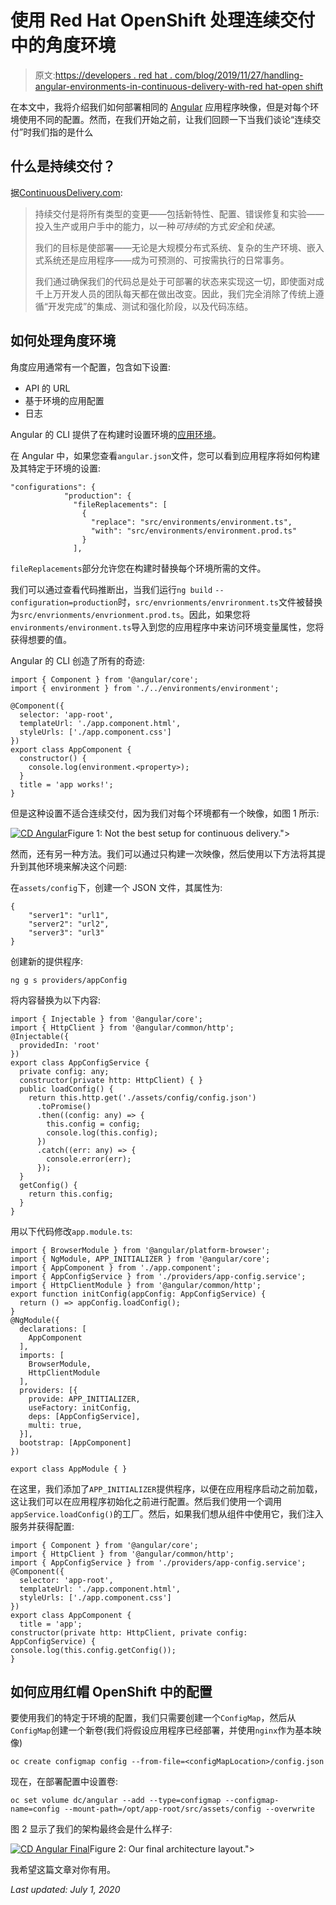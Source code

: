 # 使用 Red Hat OpenShift 处理连续交付中的角度环境

> 原文:[https://developers . red hat . com/blog/2019/11/27/handling-angular-environments-in-continuous-delivery-with-red hat-open shift](https://developers.redhat.com/blog/2019/11/27/handling-angular-environments-in-continuous-delivery-with-red-hat-openshift)

在本文中，我将介绍我们如何部署相同的 [Angular](https://angular.io/guide/build) 应用程序映像，但是对每个环境使用不同的配置。然而，在我们开始之前，让我们回顾一下当我们谈论“连续交付”时我们指的是什么

## 什么是持续交付？

据[ContinuousDelivery.com](https://www.continuousdelivery.com):

> 持续交付是将所有类型的变更——包括新特性、配置、错误修复和实验——投入生产或用户手中的能力，以一种*可持续*的方式*安全*和*快速*。
> 
> 我们的目标是使部署——无论是大规模分布式系统、复杂的生产环境、嵌入式系统还是应用程序——成为可预测的、可按需执行的日常事务。
> 
> 我们通过确保我们的代码总是处于可部署的状态来实现这一切，即使面对成千上万开发人员的团队每天都在做出改变。因此，我们完全消除了传统上遵循“开发完成”的集成、测试和强化阶段，以及代码冻结。

## 如何处理角度环境

角度应用通常有一个配置，包含如下设置:

*   API 的 URL
*   基于环境的应用配置
*   日志

Angular 的 CLI 提供了在构建时设置环境的[应用环境](https://github.com/angular/angular-cli/wiki/stories-application-environments)。

在 Angular 中，如果您查看`angular.json`文件，您可以看到应用程序将如何构建及其特定于环境的设置:

```
"configurations": {
            "production": {
              "fileReplacements": [
                {
                  "replace": "src/environments/environment.ts",
                  "with": "src/environments/environment.prod.ts"
                }
              ],
```

`fileReplacements`部分允许您在构建时替换每个环境所需的文件。

我们可以通过查看代码推断出，当我们运行`ng build` `--configuration=production`时，`src/envrionments/envrironment.ts`文件被替换为`src/envrionments/envrionment.prod.ts`。因此，如果您将`environments/environment.ts`导入到您的应用程序中来访问环境变量属性，您将获得想要的值。

Angular 的 CLI 创造了所有的奇迹:

```
import { Component } from '@angular/core';  
import { environment } from './../environments/environment';

@Component({
  selector: 'app-root',
  templateUrl: './app.component.html',
  styleUrls: ['./app.component.css']
})
export class AppComponent {  
  constructor() {
    console.log(environment.<property>);
  }
  title = 'app works!';
}

```

但是这种设置不适合连续交付，因为我们对每个环境都有一个映像，如图 1 所示:

[![](../Images/43f1c3d390d2331a47e7e2ac856aa043.png "CD Angular")](/sites/default/files/blog/2019/11/CD-Angular.png)Figure 1: Not the best setup for continuous delivery.">

然而，还有另一种方法。我们可以通过只构建一次映像，然后使用以下方法将其提升到其他环境来解决这个问题:

在`assets/config`下，创建一个 JSON 文件，其属性为:

```
{
    "server1": "url1",
    "server2": "url2",
    "server3": "url3"
}
```

创建新的提供程序:

```
ng g s providers/appConfig
```

将内容替换为以下内容:

```
import { Injectable } from '@angular/core';
import { HttpClient } from '@angular/common/http';
@Injectable({
  providedIn: 'root'
})
export class AppConfigService {
  private config: any;
  constructor(private http: HttpClient) { }
  public loadConfig() {
    return this.http.get('./assets/config/config.json')
      .toPromise()
      .then((config: any) => {
        this.config = config;
        console.log(this.config);
      })
      .catch((err: any) => {
        console.error(err);
      });
  }
  getConfig() {
    return this.config;
  }
}
```

用以下代码修改`app.module.ts`:

```
import { BrowserModule } from '@angular/platform-browser';
import { NgModule, APP_INITIALIZER } from '@angular/core';
import { AppComponent } from './app.component';
import { AppConfigService } from './providers/app-config.service';
import { HttpClientModule } from '@angular/common/http';
export function initConfig(appConfig: AppConfigService) {
  return () => appConfig.loadConfig();
}
@NgModule({
  declarations: [
    AppComponent
  ],
  imports: [
    BrowserModule,
    HttpClientModule
  ],
  providers: [{
    provide: APP_INITIALIZER,
    useFactory: initConfig,
    deps: [AppConfigService],
    multi: true,
  }],
  bootstrap: [AppComponent]
})

export class AppModule { }
```

在这里，我们添加了`APP_INITIALIZER`提供程序，以便在应用程序启动之前加载，这让我们可以在应用程序初始化之前进行配置。然后我们使用一个调用`appService.loadConfig()`的工厂。然后，如果我们想从组件中使用它，我们注入服务并获得配置:

```
import { Component } from '@angular/core';
import { HttpClient } from '@angular/common/http';
import { AppConfigService } from './providers/app-config.service';
@Component({
  selector: 'app-root',
  templateUrl: './app.component.html',
  styleUrls: ['./app.component.css']
})
export class AppComponent {
  title = 'app';
constructor(private http: HttpClient, private config: AppConfigService) {
console.log(this.config.getConfig());
}
```

## 如何应用红帽 OpenShift 中的配置

要使用我们的特定于环境的配置，我们只需要创建一个`ConfigMap`，然后从`ConfigMap`创建一个新卷(我们将假设应用程序已经部署，并使用`nginx`作为基本映像)

```
oc create configmap config --from-file=<configMapLocation>/config.json
```

现在，在部署配置中设置卷:

```
oc set volume dc/angular --add --type=configmap --configmap-name=config --mount-path=/opt/app-root/src/assets/config --overwrite
```

图 2 显示了我们的架构最终会是什么样子:

[![](../Images/effab4317eb3b41b085d87a49cec1142.png "CD Angular Final")](/sites/default/files/blog/2019/11/CD-Angular-Final.png)Figure 2: Our final architecture layout.">

我希望这篇文章对你有用。

*Last updated: July 1, 2020*